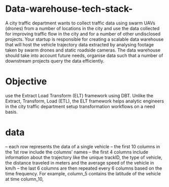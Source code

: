 # Data-warehouse-tech-stack-
A city traffic department wants to collect traffic data using swarm UAVs (drones) from a number of locations in the city and use the data collected for improving traffic flow in the city and for a number of other undisclosed projects. Your startup is responsible for creating a scalable data warehouse that will host the vehicle trajectory data extracted by analysing footage taken by swarm drones and static roadside cameras. The data warehouse should take into account future needs, organise data such that a number of downstream projects query the data efficiently. 

# Objective
use the Extract Load Transform (ELT) framework using DBT. Unlike the Extract, Transform, Load (ETL), the ELT framework helps analytic engineers in the city traffic department setup transformation workflows on a need basis.
# data 
– each row represents the data of a single vehicle
– the first 10 columns in the 1st row include the columns’ names
– the first 4 columns include information about the trajectory like the unique trackID, the type of vehicle, the distance traveled in meters and the average speed of the vehicle in km/h
– the last 6 columns are then repeated every 6 columns based on the time frequency. For example, column_5 contains the latitude of the vehicle at time column_10,